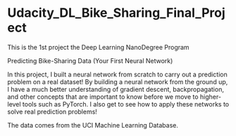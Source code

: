 # Udacity_DL_Bike_Sharing_Final_Project
This is the 1st project the Deep Learning NanoDegree Program

Predicting Bike-Sharing Data (Your First Neural Network)

In this project, I built a neural network from scratch to carry out a prediction problem on a real dataset! By building a neural network from the ground up, I have a much better understanding of gradient descent, backpropagation, and other concepts that are important to know before we move to higher-level tools such as PyTorch. I also get to see how to apply these networks to solve real prediction problems!

The data comes from the UCI Machine Learning Database.
